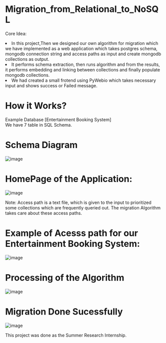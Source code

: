 # Migration_from_Relational_to_NoSQL
Core Idea:
<li> In this project,Then we designed our own algorithm for migration which we have implemented as a web application which takes postgres schema, mongodb connection string and access paths as input and create mongodb collections as output. 
<li>It performs schema extraction, then runs algorithm and from the results, it performs embedding and linking between collections and finally populate mongodb collections.
<li> We had created a small frotend using PyWebio which takes necessary input and shows success or Failed message.<br>
  
# How it Works?
Example Database [Entertainment Booking System]<br>
We have 7 table in SQL Schema.<br>
# Schema Diagram
![image](https://user-images.githubusercontent.com/58646076/180844328-276d62cb-4892-4ba2-ad73-f27023bf9d3c.png)

# HomePage of the Application:
![image](https://user-images.githubusercontent.com/58646076/180844473-22f60a3c-25f7-4b28-aaba-1ea12c8c6e19.png)

Note: Access path is a text file, which is given to the input to prioritized some collections which are frequently queried out. The migration Algorithm takes care about these access paths.<br>
# Example of Acesss path for our Entertainment Booking System:<br>
![image](https://user-images.githubusercontent.com/58646076/180845210-58a97b3b-2bb3-47f2-8cea-0b0d6dfe8b2c.png)

# Processing of the Algorithm
![image](https://user-images.githubusercontent.com/58646076/180845088-cfd08890-987c-4f1d-b85f-140732292ce2.png)

# Migration Done Sucessfully
![image](https://user-images.githubusercontent.com/58646076/180844885-d83e7c6c-7016-4945-8e00-ef6fda587c89.png)

This project was done as the Summer Research Internship.
